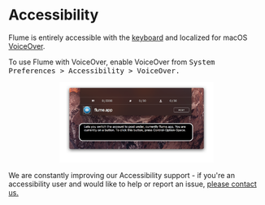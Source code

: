 # Accessibility

Flume is entirely accessible with the [keyboard](/misc/keyboard-shortcuts.md) and localized for macOS [VoiceOver](https://www.apple.com/accessibility/mac/vision/). 

To use Flume with VoiceOver, enable VoiceOver from <kbd>System Preferences > Accessibility > VoiceOver.</kbd>

<p style="text-align: center; margin-top: 1em;"><img src="/home/assets/voiceover.png" width="60%" height="60%" /></p>

We are constantly improving our Accessibility support - if you're an accessibility user and would like to help or report an issue, [please contact us.](http://support.flumeapp.com/customer/en/portal/articles/2550592-how-can-i-contact-support-)

